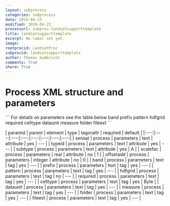```yaml
---
layout: subprocess
categories: subprocess
date: 2019-04-23
modified: 2019-04-23
processurl: subproc-landsatsupporttemplate
title: landsatsupporttemplate
excerpt: No label set yet.
image: 
rootprocid: LandsatProc
subprocid: landsatsupporttemplate
author: Thomas Gumbricht
comments: True
share: True
---
```


<h1 class='foot-description'>Process XML structure and parameters</h1>
```
For details on parameters see the table below
<?xml version="1.0" ?>
<process>
  <!--Generated from python-->
  <userproj plotid="yourplotid" projectid="yourprojectid" siteid="yoursiteid" system="systemid" tractid="yourtractid" userid="youruserid"/>
  <period endday="DD" endmonth="MM" endyear="YYYY" seasonendday="DD" seasonendmonth="MM" seasonstartday="DD" seasonstartmonth="MM" startday="DD" startmonth="MM" startyear="YYYY" timestep="timestep"/>
  <parameters offsetadd="xyz" scalefac="xyz.abc" sensat="txtstring" subtype="txtstring" typeid="txtstring">
    <band>band</band>
    <prefix>prefix</prefix>
    <pattern>pattern</pattern>
    <hdfgrid>hdfgrid</hdfgrid>
    <required>required</required>
    <celltype>celltype</celltype>
    <dataunit>dataunit</dataunit>
    <measure>measure</measure>
    <folder>folder</folder>
    <fileext>fileext</fileext>
  </parameters>
</process>
```

| paramid | parent | element | type | tagorattr | required | default |
|:---:|:---:|:---:|:---:|:---:|:---:|:---:|:---:|
| sensat | process | parameters | text | attribute | yes | --- |
| typeid | process | parameters | text | attribute | yes | --- |
| subtype | process | parameters | text | attribute | yes | A |
| scalefac | process | parameters | real | attribute | no | 1 |
| offsetadd | process | parameters | integer | attribute | no | 0 |
| band | process | parameters | text | tag | yes | --- |
| prefix | process | parameters | text | tag | yes | --- |
| pattern | process | parameters | text | tag | yes | --- |
| hdfgrid | process | parameters | text | tag | no | --- |
| required | process | parameters | text | tag | yes | --- |
| celltype | process | parameters | text | tag | yes | Byte |
| dataunit | process | parameters | text | tag | yes | --- |
| measure | process | parameters | text | tag | yes | --- |
| folder | process | parameters | text | tag | yes | --- |
| fileext | process | parameters | text | tag | yes | --- |

